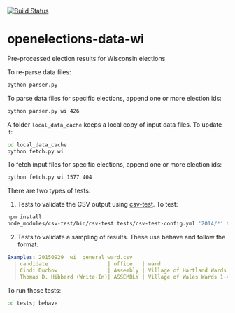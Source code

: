 [![Build Status](https://travis-ci.org/davipo/openelections-data-wi.svg?branch=master)](https://travis-ci.org/davipo/openelections-data-wi)

# openelections-data-wi
Pre-processed election results for Wisconsin elections

To re-parse data files:
```bash
python parser.py
```

To parse data files for specific elections, append one or more election ids:
```bash
python parser.py wi 426
```

A folder ``local_data_cache`` keeps a local copy of input data files. To update it:
```bash
cd local_data_cache
python fetch.py wi
```

To fetch input files for specific elections, append one or more election ids:
```bash
python fetch.py wi 1577 404
```

There are two types of tests:

1. Tests to validate the CSV output using <a href="https://github.com/dhcole/csv-test">csv-test</a>. To test:
```bash
npm install
node_modules/csv-test/bin/csv-test tests/csv-test-config.yml '2014/*' tests/csv-test-validators.yml
```

2. Tests to validate a sampling of results. These use behave and follow the format:
```yml
Examples: 20150929__wi__general_ward.csv
  | candidate                   | office   | ward                           | votes  | total |
  | Cindi Duchow                | Assembly | Village of Hartland Wards 1-13 | 117    | 140   |
  | Thomas D. Hibbard (Write-In)| ASSEMBLY | Village of Wales Wards 1-4     | 10     | 106   |
```

To run those tests:
```bash
cd tests; behave
```
